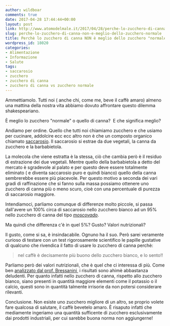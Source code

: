 ```yaml
---
author: wildboar
comments: true
date: 2017-04-28 17:44:44+00:00
layout: post
link: http://www.atomodelmale.it/2017/04/28/perche-lo-zucchero-di-canna-non-e-meglio-dello-zucchero-normale/
slug: perche-lo-zucchero-di-canna-non-e-meglio-dello-zucchero-normale
title: Perchè lo zucchero di canna NON è meglio dello zucchero "normale".
wordpress_id: 18020
categories:
- Alimentazione
- Informazione
- Salute
tags:
- saccarosio
- zucchero
- zucchero di canna
- zucchero di canna vs zucchero normale
---
```


Ammettiamolo. Tutti noi ( anche chi, come me, beve il caffè amaro) almeno una mattina della nostra vita abbiamo dovuto affrontare questo dilemma shakespeariano.

È meglio lo zucchero "normale" o quello di canna?  E che significa meglio?

Andiamo per ordine. Quello che tutti noi chiamiamo zucchero e che usiamo per cucinare, addolcire ecc ecc altro non è che un composto organico chiamato [saccarosio](https://it.wikipedia.org/wiki/Saccarosio). Il saccarosio si estrae da due vegetali, la canna da zucchero e la barbabietola.

La molecola che viene estratta è la stessa, ciò che cambia però è il residuo di estrazione dei due vegetali. Mentre quello della barbabietola a detto del mercato è sgradevole al palato e per questo deve essere totalmente eliminato ( e diventa saccarosio puro e quindi bianco) quello della canna sembrerebbe essere più piacevole. Per questo motivo a seconda dei vari gradi di raffinazione che si fanno sulla massa possiamo ottenere uno zucchero di canna più o meno scuro, cioè con una percentuale di purezza di saccarosio maggiore.


Intendiamoci, parliamo comunque di differenze molto piccole, si passa dall'avere un 100% circa di saccarosio nello zucchero bianco ad un 95% nello zucchero di canna del tipo [_moscovado_](https://www.youtube.com/watch?v=NgZw2mhCLLM).

Ma quindi che differenza c'è in quel 5%? Gusto? Valori nutrizionali?

Il gusto, come si sa, è insindacabile. Ognuno ha il suo. Però sarei veramente curioso di testare con un test rigorosamente scientifico le papille gustative di qualcuno che rivendica il fatto di usare lo zucchero di canna perchè:



<blockquote>nel caffè è decisamente più buono dello zucchero bianco, e lo sento!!</blockquote>



Parliamo però dei valori nutrizionali, che è quel che ci interessa di più.
Come ben [analizzato dal prof. Bressanini ](http://bressanini-lescienze.blogautore.espresso.repubblica.it/2009/04/06/miti-culinari-5-le-virtu-dello-zucchero-di-canna/) i risultati sono ahimè abbastanza deludenti. Per quanto infatti nello zucchero di canna, rispetto allo zucchero bianco, siano presenti in quantità maggiore elementi come il potassio o il calcio, questi sono in quantità talmente irrisorie da non potersi considerare rilevanti.

Conclusione. Non esiste uno zucchero migliore di un altro, se proprio volete fare qualcosa di salutare, il caffè bevetelo amaro. È risaputo infatti che mediamente ingeriamo una quantità sufficente di zucchero esclusivamente dai prodotti industriali, per cui sarebbe buona norma non aggiungerne!
